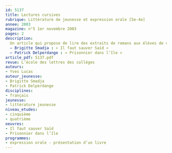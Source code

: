 ```yaml
---
id: 5137
title: Lectures cursives 
rubrique: Littérature de jeunesse et expression orale [5e-4e]
annee: 2003
magazine: n°5 1er novembre 2003
pages: 2
description: 
  Un article qui propose de lire des extraits de romans aux élèves de cinquième-quatrième.
  – Brigitte Smadja : « Il faut sauver Saïd »
  – Patrick Delperdange : « Prisonnier dans l’île »
article_pdf: 5137.pdf
revue: L’école des lettres des collèges
auteurs:
- Yves Lucas
auteur_jeunesse:
- Brigitte Smadja
- Patrick Delperdange
disciplines:
- français
jeunesse:
- littérature jeunesse
niveau_etudes:
- cinquième
- quatrième
oeuvres:
- Il faut sauver Saïd
- Prisonnier dans l’île
programmes:
- expression orale - présentation d’un livre
---
```

